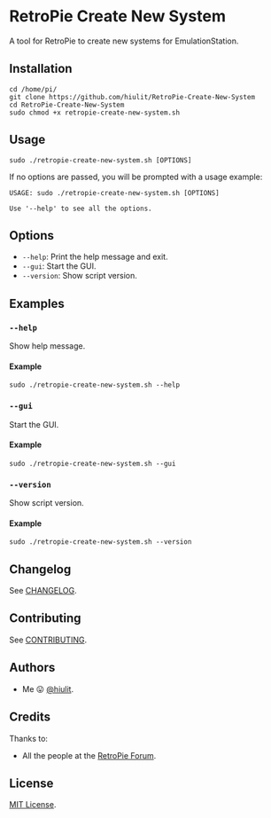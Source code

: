 # RetroPie Create New System

A tool for RetroPie to create new systems for EmulationStation.

## Installation

```
cd /home/pi/
git clone https://github.com/hiulit/RetroPie-Create-New-System
cd RetroPie-Create-New-System
sudo chmod +x retropie-create-new-system.sh
```

## Usage

```
sudo ./retropie-create-new-system.sh [OPTIONS] 
```

If no options are passed, you will be prompted with a usage example:

```
USAGE: sudo ./retropie-create-new-system.sh [OPTIONS]

Use '--help' to see all the options.
```

## Options

* `--help`: Print the help message and exit.
* `--gui`: Start the GUI.
* `--version`: Show script version.

## Examples

### `--help`

Show help message.

#### Example


`sudo ./retropie-create-new-system.sh --help`

### `--gui`

Start the GUI.

#### Example

`sudo ./retropie-create-new-system.sh --gui`

### `--version`

Show script version.

#### Example

`sudo ./retropie-create-new-system.sh --version`

## Changelog

See [CHANGELOG](/CHANGELOG.md).

## Contributing

See [CONTRIBUTING](/CONTRIBUTING.md).

## Authors

* Me 😛 [@hiulit](https://github.com/hiulit).

## Credits

Thanks to:
 
* All the people at the [RetroPie Forum](https://retropie.org.uk/forum/).

## License

[MIT License](/LICENSE).
